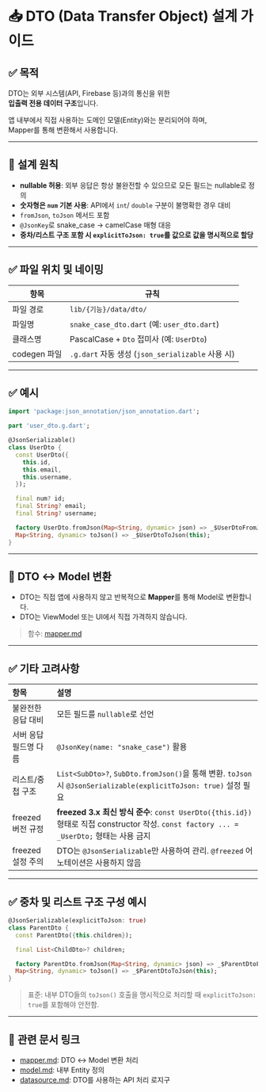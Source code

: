 # 📥 DTO (Data Transfer Object) 설계 가이드

## ✅ 목적

DTO는 외부 시스템(API, Firebase 등)과의 통신을 위한  
**입출력 전용 데이터 구조**입니다.

앱 내부에서 직접 사용하는 도메인 모델(Entity)와는 분리되어야 하며,  
Mapper를 통해 변환해서 사용합니다.

---

## 🧱 설계 원칙

- **nullable 허용**: 외부 응답은 항상 불완전할 수 있으므로 모든 필드는 nullable로 정의
- **숫자형은 `num` 기본 사용**: API에서 `int`/ `double` 구분이 불명확한 경우 대비
- `fromJson`, `toJson` 메서드 포함
- `@JsonKey`로 snake_case → camelCase 매형 대응
- **중차/리스트 구조 포함 시 `explicitToJson: true`를 값으로 값을 명시적으로 할당**

---

## ✅ 파일 위치 및 네이밍

| 항목 | 규칙 |
|------|------|
| 파일 경로 | `lib/{기능}/data/dto/` |
| 파일명 | `snake_case_dto.dart` (예: `user_dto.dart`) |
| 클래스명 | PascalCase + `Dto` 접미사 (예: `UserDto`) |
| codegen 파일 | `.g.dart` 자동 생성 (`json_serializable` 사용 시) |

---

## ✅ 예시

```dart
import 'package:json_annotation/json_annotation.dart';

part 'user_dto.g.dart';

@JsonSerializable()
class UserDto {
  const UserDto({
    this.id,
    this.email,
    this.username,
  });

  final num? id;
  final String? email;
  final String? username;

  factory UserDto.fromJson(Map<String, dynamic> json) => _$UserDtoFromJson(json);
  Map<String, dynamic> toJson() => _$UserDtoToJson(this);
}
```

---

## 🔁 DTO ↔ Model 변환

- DTO는 직접 앱에 사용하지 않고 반복적으로 **Mapper**를 통해 Model로 변환합니다.
- DTO는 ViewModel 또는 UI에서 직접 가격하지 않습니다.

> 함수: [mapper.md](mapper.md)

---

## ✅ 기타 고려사항

| 항목 | 설명 |
|:---|:---|
| 불완전한 응답 대비 | 모든 필드를 `nullable`로 선언 |
| 서버 응답 필드명 다름 | `@JsonKey(name: "snake_case")` 활용 |
| 리스트/중첩 구조 | `List<SubDto>?`, `SubDto.fromJson()`을 통해 변환. `toJson` 시 `@JsonSerializable(explicitToJson: true)` 설정 필요 |
| freezed 버전 규정 | **freezed 3.x 최신 방식 준수**: `const UserDto({this.id})` 형태로 직접 constructor 작성. `const factory ... = _UserDto;` 형태는 사용 금지 |
| freezed 설정 주의 | DTO는 `@JsonSerializable`만 사용하여 관리. `@freezed` 어노테이션은 사용하지 않음 |

---

## ✅ 중차 및 리스트 구조 구성 예시

```dart
@JsonSerializable(explicitToJson: true)
class ParentDto {
  const ParentDto({this.children});

  final List<ChildDto>? children;

  factory ParentDto.fromJson(Map<String, dynamic> json) => _$ParentDtoFromJson(json);
  Map<String, dynamic> toJson() => _$ParentDtoToJson(this);
}
```

> 표준: 내부 DTO들의 `toJson()` 호출을 명시적으로 처리할 때 `explicitToJson: true`를 포함해야 안전함.

---

## 🔁 관련 문서 링크

- [mapper.md](mapper.md): DTO ↔ Model 변환 처리
- [model.md](model.md): 내부 Entity 정의
- [datasource.md](datasource.md): DTO를 사용하는 API 처리 로지구

